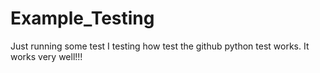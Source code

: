# Example_Testing
Just running some test
I testing how test the github python test works. 
It works very well!!! 
